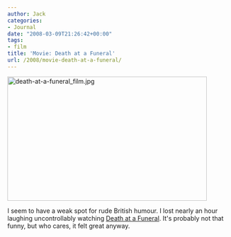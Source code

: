 ```yaml
---
author: Jack
categories:
- Journal
date: "2008-03-09T21:26:42+00:00"
tags:
- film
title: 'Movie: Death at a Funeral'
url: /2008/movie-death-at-a-funeral/
---
```


<img src="/files/death-at-a-funeral_film.jpg" alt="death-at-a-funeral_film.jpg" border="0" width="450" height="280" />

I seem to have a weak spot for rude British humour. I lost nearly an hour laughing uncontrollably watching [Death at a Funeral][1]. It's probably not that funny, but who cares, it felt great anyway.

 [1]: http://www.rottentomatoes.com/m/death_at_a_funeral/